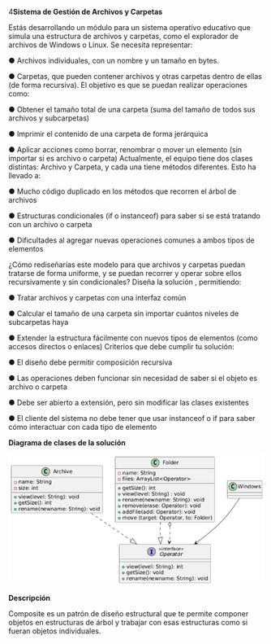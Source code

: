 4**Sistema de Gestión de Archivos y Carpetas**


Estás desarrollando un módulo para un sistema operativo educativo que simula una estructura de archivos y carpetas, como el explorador de archivos de Windows o Linux.
Se necesita representar:

● Archivos individuales, con un nombre y un tamaño en bytes.

● Carpetas, que pueden contener archivos y otras carpetas dentro de ellas (de forma recursiva).
El objetivo es que se puedan realizar operaciones como:

● Obtener el tamaño total de una carpeta (suma del tamaño de todos sus archivos y subcarpetas)

● Imprimir el contenido de una carpeta de forma jerárquica

● Aplicar acciones como borrar, renombrar o mover un elemento (sin importar si es archivo o carpeta)
Actualmente, el equipo tiene dos clases distintas: Archivo y Carpeta, y cada una tiene métodos diferentes. Esto ha llevado a:

● Mucho código duplicado en los métodos que recorren el árbol de archivos

● Estructuras condicionales (if o instanceof) para saber si se está tratando con un archivo o carpeta

● Dificultades al agregar nuevas operaciones comunes a ambos tipos de elementos

¿Cómo rediseñarías este modelo para que archivos y carpetas puedan tratarse de forma uniforme, y se puedan recorrer y operar sobre ellos recursivamente y sin condicionales?
Diseña la solución , permitiendo:

● Tratar archivos y carpetas con una interfaz común

● Calcular el tamaño de una carpeta sin importar cuántos niveles de subcarpetas haya

● Extender la estructura fácilmente con nuevos tipos de elementos (como accesos directos o enlaces)
Criterios que debe cumplir tu solución:

● El diseño debe permitir composición recursiva

● Las operaciones deben funcionar sin necesidad de saber si el objeto es archivo o carpeta

● Debe ser abierto a extensión, pero sin modificar las clases existentes

● El cliente del sistema no debe tener que usar instanceof o if para saber cómo interactuar con cada tipo de elemento

**Diagrama de clases de la solución**

![image](./p4_UML_final.png)

**Descripción**

Composite es un patrón de diseño estructural que te permite componer objetos en estructuras de árbol y trabajar con esas estructuras como si fueran objetos individuales.
